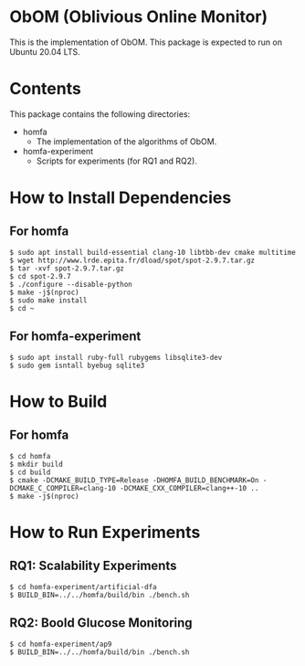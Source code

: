 # ObOM (Oblivious Online Monitor)

This is the implementation of ObOM.
This package is expected to run on Ubuntu 20.04 LTS.

# Contents

This package contains the following directories:

- homfa
  - The implementation of the algorithms of ObOM.
- homfa-experiment
  - Scripts for experiments (for RQ1 and RQ2).

# How to Install Dependencies

## For homfa

```
$ sudo apt install build-essential clang-10 libtbb-dev cmake multitime
$ wget http://www.lrde.epita.fr/dload/spot/spot-2.9.7.tar.gz
$ tar -xvf spot-2.9.7.tar.gz
$ cd spot-2.9.7
$ ./configure --disable-python
$ make -j$(nproc)
$ sudo make install
$ cd ~
```

## For homfa-experiment

```
$ sudo apt install ruby-full rubygems libsqlite3-dev
$ sudo gem isntall byebug sqlite3
```

# How to Build

## For homfa

```
$ cd homfa
$ mkdir build
$ cd build
$ cmake -DCMAKE_BUILD_TYPE=Release -DHOMFA_BUILD_BENCHMARK=On -DCMAKE_C_COMPILER=clang-10 -DCMAKE_CXX_COMPILER=clang++-10 ..
$ make -j$(nproc)
```

# How to Run Experiments

## RQ1: Scalability Experiments

```
$ cd homfa-experiment/artificial-dfa
$ BUILD_BIN=../../homfa/build/bin ./bench.sh
```

## RQ2: Boold Glucose Monitoring

```
$ cd homfa-experiment/ap9
$ BUILD_BIN=../../homfa/build/bin ./bench.sh
```
